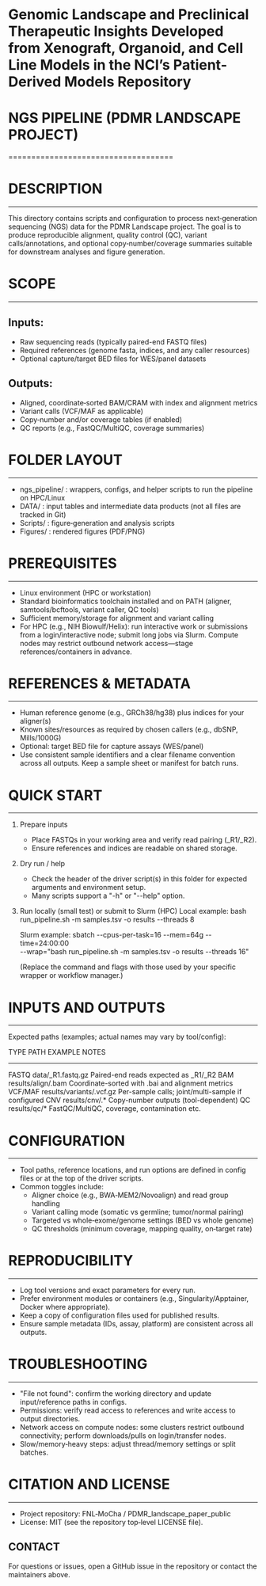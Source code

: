 # Genomic Landscape and Preclinical Therapeutic Insights Developed from Xenograft, Organoid, and Cell Line Models in the NCI’s Patient-Derived Models Repository

# NGS PIPELINE (PDMR LANDSCAPE PROJECT)
====================================

# DESCRIPTION
-----------
This directory contains scripts and configuration to process next‑generation sequencing (NGS) data for the PDMR Landscape project. 
The goal is to produce reproducible alignment, quality control (QC), variant calls/annotations, and optional copy‑number/coverage
summaries suitable for downstream analyses and figure generation.

# SCOPE
-----
## Inputs:
  - Raw sequencing reads (typically paired-end FASTQ files)
  - Required references (genome fasta, indices, and any caller resources)
  - Optional capture/target BED files for WES/panel datasets

## Outputs:
  - Aligned, coordinate‑sorted BAM/CRAM with index and alignment metrics
  - Variant calls (VCF/MAF as applicable)
  - Copy‑number and/or coverage tables (if enabled)
  - QC reports (e.g., FastQC/MultiQC, coverage summaries)

# FOLDER LAYOUT
-------------
- ngs_pipeline/  : wrappers, configs, and helper scripts to run the pipeline on HPC/Linux
- DATA/          : input tables and intermediate data products (not all files are tracked in Git)
- Scripts/       : figure‑generation and analysis scripts
- Figures/       : rendered figures (PDF/PNG)

# PREREQUISITES
-------------
- Linux environment (HPC or workstation)
- Standard bioinformatics toolchain installed and on PATH (aligner, samtools/bcftools, variant caller, QC tools)
- Sufficient memory/storage for alignment and variant calling
- For HPC (e.g., NIH Biowulf/Helix): run interactive work or submissions from a login/interactive node; submit long jobs via Slurm.
  Compute nodes may restrict outbound network access—stage references/containers in advance.

# REFERENCES & METADATA
---------------------
- Human reference genome (e.g., GRCh38/hg38) plus indices for your aligner(s)
- Known sites/resources as required by chosen callers (e.g., dbSNP, Mills/1000G)
- Optional: target BED file for capture assays (WES/panel)
- Use consistent sample identifiers and a clear filename convention across all outputs. Keep a sample sheet or manifest for batch runs.

# QUICK START
-----------
1) Prepare inputs
   - Place FASTQs in your working area and verify read pairing (_R1/_R2).
   - Ensure references and indices are readable on shared storage.

2) Dry run / help
   - Check the header of the driver script(s) in this folder for expected arguments and environment setup.
   - Many scripts support a "-h" or "--help" option.

3) Run locally (small test) or submit to Slurm (HPC)
   Local example:
     bash run_pipeline.sh -m samples.tsv -o results --threads 8

   Slurm example:
     sbatch --cpus-per-task=16 --mem=64g --time=24:00:00 \
       --wrap="bash run_pipeline.sh -m samples.tsv -o results --threads 16"

   (Replace the command and flags with those used by your specific wrapper or workflow manager.)

# INPUTS AND OUTPUTS
------------------
Expected paths (examples; actual names may vary by tool/config):

  TYPE     PATH EXAMPLE                              NOTES
  ----     ---------------------------------------   -----------------------------------------------
  FASTQ    data/<sample>_R1.fastq.gz                 Paired-end reads expected as _R1/_R2
  BAM      results/align/<sample>.bam                Coordinate-sorted with .bai and alignment metrics
  VCF/MAF  results/variants/<sample>.vcf.gz          Per-sample calls; joint/multi-sample if configured
  CNV      results/cnv/<sample>.*                    Copy-number outputs (tool-dependent)
  QC       results/qc/*                              FastQC/MultiQC, coverage, contamination etc.

# CONFIGURATION
-------------
- Tool paths, reference locations, and run options are defined in config files or at the top of the driver scripts.
- Common toggles include:
  * Aligner choice (e.g., BWA‑MEM2/Novoalign) and read group handling
  * Variant calling mode (somatic vs germline; tumor/normal pairing)
  * Targeted vs whole‑exome/genome settings (BED vs whole genome)
  * QC thresholds (minimum coverage, mapping quality, on‑target rate)

# REPRODUCIBILITY
---------------
- Log tool versions and exact parameters for every run.
- Prefer environment modules or containers (e.g., Singularity/Apptainer, Docker where appropriate).
- Keep a copy of configuration files used for published results.
- Ensure sample metadata (IDs, assay, platform) are consistent across all outputs.

# TROUBLESHOOTING
---------------
- "File not found": confirm the working directory and update input/reference paths in configs.
- Permissions: verify read access to references and write access to output directories.
- Network access on compute nodes: some clusters restrict outbound connectivity; perform downloads/pulls on login/transfer nodes.
- Slow/memory‑heavy steps: adjust thread/memory settings or split batches.

# CITATION AND LICENSE
--------------------
- Project repository: FNL‑MoCha / PDMR_landscape_paper_public
- License: MIT (see the repository top‑level LICENSE file).

CONTACT
-------
For questions or issues, open a GitHub issue in the repository or contact the maintainers above.